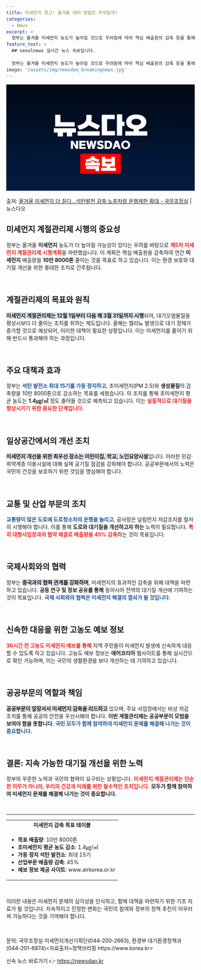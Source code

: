 ```yaml
---
title: 미세먼지 경고! 올겨울 대비 방법은 무엇일까?
categories:
  - News
excerpt: >
  정부는 올겨울 미세먼지 농도가 높아질 것으로 우려됨에 따라 핵심 배출원의 감축 등을 통해 미세먼지 배출량을 …
feature_text: >
  ## seoulnews 실시간 뉴스 속보입니다.

  정부는 올겨울 미세먼지 농도가 높아질 것으로 우려됨에 따라 핵심 배출원의 감축 등을 통해 미세먼지 배출량을 …
image: '/assets/img/newsdao_breakingnews.jpg'
---
```


![뉴스다오 속보](/assets/img/newsdao_breakingnews.jpg)

<p>출처: <a href="https://newsdao.kr/2638" rel="dofollow">올겨울 미세먼지 더 짙다…석탄발전 감축·노후차량 운행제한 확대 - 국무조정실</a> | 뉴스다오</p>

<h2 data-ke-size="size26">미세먼지 계절관리제 시행의 중요성</h2>

<p data-ke-size="size16">정부는 올겨울 <b>미세먼지</b> 농도가 더 높아질 가능성이 있다는 우려를 바탕으로 <b><span style="color: #ee2323;">제5차 미세먼지 계절관리제 시행계획</span></b>을 마련했습니다. 이 계획은 핵심 배출원을 감축하여 연간 <b>미세먼지</b> 배출량을 <b>10만 8000톤</b> 줄이는 것을 목표로 하고 있습니다. 이는 환경 보호와 대기질 개선을 위한 중대한 조치로 간주됩니다.</p>

<p data-ke-size="size16">&nbsp;</p>

<h2 data-ke-size="size26">계절관리제의 목표와 원칙</h2>

<p data-ke-size="size16"><b><span style="background-color: #21538527;">미세먼지 계절관리제는 12월 1일부터 다음 해 3월 31일까지 시행</span></b>되어, 대기오염물질을 평상시보다 더 줄이는 조치를 취하는 제도입니다. 올해는 엘리뇨 발생으로 대기 정체가 증가할 것으로 예상되어, 이러한 대책이 필요한 상황입니다. 이는 미세먼지를 줄이기 위해 반드시 통과해야 하는 과정입니다.</p>

<p data-ke-size="size16">&nbsp;</p>

<h2 data-ke-size="size26">주요 대책과 효과</h2>

<p data-ke-size="size16">정부는 <b><span style="color: #1a5490;">석탄 발전소 최대 15기를 가동 정지하고</span></b>, 초미세먼지(PM 2.5)와 <b>생성물질</b>의 감축량을 10만 8000톤으로 감소하는 목표를 세웠습니다. 이 조치를 통해 초미세먼지 평균 농도는 <b>1.4㎍/㎥</b> 정도 줄어들 것으로 예측되고 있습니다. 이는 <b><span style="color: #ee2323;">실질적으로 대기질을 향상시키기 위한 중요한 단계입니다.</span></b></p>

<p data-ke-size="size16">&nbsp;</p>

<h2 data-ke-size="size26">일상공간에서의 개선 조치</h2>

<p data-ke-size="size16"><b><span style="background-color: #21538527;">미세먼지 개선을 위한 최우선 장소는 어린이집, 학교, 노인요양시설</span></b>입니다. 이러한 민감·취약계층 이용시설에 대해 실제 공기질 점검을 강화해야 합니다. 공공부문에서의 노력은 국민의 건강을 보호하기 위한 것임을 명심해야 합니다.</p>

<p data-ke-size="size16">&nbsp;</p>

<h2 data-ke-size="size26">교통 및 산업 부문의 조치</h2>

<p data-ke-size="size16"><b><span style="color: #1a5490;">교통량이 많은 도로에 도로청소차의 운행을 늘리고</span></b>, 공사장은 날림먼지 저감조치를 철저히 시행해야 합니다. 이를 통해 <b>도로와 대기질을 개선하고자 하는</b> 노력이 필요합니다. <b><span style="color: #ee2323;">특히 대형사업장과의 협약 체결로 배출량을 45% 감축</span></b>하는 것이 목표입니다.</p>

<p data-ke-size="size16">&nbsp;</p>

<h2 data-ke-size="size26">국제사회와의 협력</h2>

<p data-ke-size="size16">정부는 <b><span style="background-color: #21538527;">중국과의 협력 관계를 강화하며</span></b>, 미세먼지의 효과적인 감축을 위해 대책을 마련하고 있습니다. <b>공동 연구 및 정보 공유를 통해</b> 동아시아 전역의 대기질 개선에 기여하는 것이 목표입니다. <b><span style="color: #1a5490;">국제 사회와의 협력은 미세먼지 해결의 열쇠가 될 것입니다.</span></b></p>

<p data-ke-size="size16">&nbsp;</p>

<h2 data-ke-size="size26">신속한 대응을 위한 고농도 예보 정보</h2>

<p data-ke-size="size16"><b><span style="color: #ee2323;">36시간 전 고농도 미세먼지 예보를 통해</span></b> 지역 주민들이 미세먼지 발생에 신속하게 대응할 수 있도록 하고 있습니다. 고농도 예보 정보는 <b>에어코리아</b> 웹사이트를 통해 실시간으로 확인 가능하며, 이는 국민의 생활환경을 보다 개선하는 데 기여하고 있습니다.</p>

<p data-ke-size="size16">&nbsp;</p>

<h2 data-ke-size="size26">공공부문의 역할과 책임</h2>

<p data-ke-size="size16"><b><span style="background-color: #21538527;">공공부문이 앞장서서 미세먼지 감축을 리드하고</span></b> 있으며, 주요 사업장에서는 비상 저감 조치를 통해 공공의 안전을 우선시해야 합니다. <b>이번 계절관리제는 공공부문이 모범을 보여야 함을 뜻합니다.</b> <b><span style="color: #1a5490;">국민 모두가 함께 참여하여 미세먼지 문제를 해결해 나가는 것이 중요합니다.</span></b></p>

<p data-ke-size="size16">&nbsp;</p>

<h2 data-ke-size="size26">결론: 지속 가능한 대기질 개선을 위한 노력</h2>

<p data-ke-size="size16">정부의 꾸준한 노력과 국민의 협력이 요구되는 상황입니다. <b><span style="color: #ee2323;">미세먼지 계절관리제는 단순한 의무가 아니라, 우리의 건강과 미래를 위한 필수적인 조치입니다.</span></b> <b>모두가 함께 참여하여 미세먼지 문제를 해결해 나가는 것이 중요합니다.</b></p>

<p data-ke-size="size16">&nbsp;</p>

<hr />

<table style="width: 100%;">
    <tr>
        <td style="text-align: center; height: 17px;"><b>미세먼지 감축 목표 테이블</b></td>
    </tr>
    <tr>
        <td style="text-align: left; height: 17px;">
            <ul>
                <li><b>목표 배출량</b>: 10만 8000톤</li>
                <li><b>초미세먼지 평균 농도 감소</b>: 1.4㎍/㎥</li>
                <li><b>가동 정지 석탄 발전소</b>: 최대 15기</li>
                <li><b>산업부문 배출량 감축</b>: 45%</li>
                <li><b>예보 정보 제공 사이트</b>: www.airkorea.or.kr</li>
            </ul>
        </td>
    </tr>
</table>

<p data-ke-size="size16">&nbsp;</p>

<p data-ke-size="size16">이러한 내용은 미세먼지 문제의 심각성을 인식하고, 함께 대책을 마련하기 위한 기초 자료가 될 것입니다. 지속적이고 진정한 변화는 국민의 참여와 정부의 정책 추진이 어우러져 가능하다는 것을 기억해야 합니다.</p>

<p data-ke-size="size16">&nbsp;</p>

<p data-ke-size="size16">문의: 국무조정실 미세먼지개선기획단(044-200-2663), 환경부 대기환경정책과(044-201-6874)<자료출처=정책브리핑 https://www.korea.kr></p> 

신속 뉴스 바로가기 👉 <a href="https://newsdao.kr" rel="dofollow">https://newsdao.kr</a>


